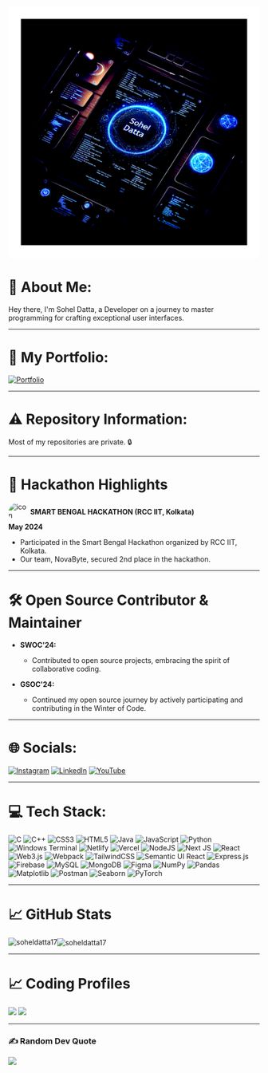 ![logo](./Sohel.png)

# 💫 About Me:
Hey there, I'm Sohel Datta, a Developer on a journey to master programming for crafting exceptional user interfaces.


---


# 🔗 My Portfolio:
[![Portfolio](https://img.shields.io/badge/Portfolio-%23000000.svg?style=for-the-badge&logo=firefox&logoColor=#FF7139)](https://sohel-datta.vercel.app)


---


# ⚠️ Repository Information:
Most of my repositories are private. 🔒


---


# 🚀 Hackathon Highlights
<img src="https://encrypted-tbn0.gstatic.com/images?q=tbn:ANd9GcQkvbf9zXRGl4t_G2znnbcAlEtbF0yeguIPUg&s" alt="icon" width="40" height="40" style="border-radius:50%; display:inline-block; vertical-align:middle;">  **SMART BENGAL HACKATHON (RCC IIT, Kolkata)**  
**May 2024** 

- Participated in the Smart Bengal Hackathon organized by RCC IIT, Kolkata.
- Our team, NovaByte, secured 2nd place in the hackathon.

---

# 🛠️ Open Source Contributor & Maintainer

- **SWOC'24:**
  - Contributed to open source projects, embracing the spirit of collaborative coding.

- **GSOC'24:**
  - Continued my open source journey by actively participating and contributing in the Winter of Code.


---


# 🌐 Socials:
[![Instagram](https://img.shields.io/badge/Instagram-%23E4405F.svg?logo=Instagram&logoColor=white)](https://instagram.com/sohel_datta17) [![LinkedIn](https://img.shields.io/badge/LinkedIn-%230077B5.svg?logo=linkedin&logoColor=white)](https://linkedin.com/in/sohel-datta-68927828a/) [![YouTube](https://img.shields.io/badge/YouTube-%23FF0000.svg?logo=YouTube&logoColor=white)](https://youtube.com/@coding_spectra)


---


# 💻 Tech Stack:
![C](https://img.shields.io/badge/c-%2300599C.svg?style=for-the-badge&logo=c&logoColor=white) ![C++](https://img.shields.io/badge/c++-%2300599C.svg?style=for-the-badge&logo=c%2B%2B&logoColor=white) ![CSS3](https://img.shields.io/badge/css3-%231572B6.svg?style=for-the-badge&logo=css3&logoColor=white) ![HTML5](https://img.shields.io/badge/html5-%23E34F26.svg?style=for-the-badge&logo=html5&logoColor=white) ![Java](https://img.shields.io/badge/java-%23ED8B00.svg?style=for-the-badge&logo=openjdk&logoColor=white) ![JavaScript](https://img.shields.io/badge/javascript-%23323330.svg?style=for-the-badge&logo=javascript&logoColor=%23F7DF1E) ![Python](https://img.shields.io/badge/python-3670A0?style=for-the-badge&logo=python&logoColor=ffdd54) ![Windows Terminal](https://img.shields.io/badge/Windows%20Terminal-%234D4D4D.svg?style=for-the-badge&logo=windows-terminal&logoColor=white) ![Netlify](https://img.shields.io/badge/netlify-%23000000.svg?style=for-the-badge&logo=netlify&logoColor=#00C7B7) ![Vercel](https://img.shields.io/badge/vercel-%23000000.svg?style=for-the-badge&logo=vercel&logoColor=white) ![NodeJS](https://img.shields.io/badge/node.js-6DA55F?style=for-the-badge&logo=node.js&logoColor=white) ![Next JS](https://img.shields.io/badge/Next-black?style=for-the-badge&logo=next.js&logoColor=white) ![React](https://img.shields.io/badge/react-%2320232a.svg?style=for-the-badge&logo=react&logoColor=%2361DAFB) ![Web3.js](https://img.shields.io/badge/web3.js-F16822?style=for-the-badge&logo=web3.js&logoColor=white) ![Webpack](https://img.shields.io/badge/webpack-%238DD6F9.svg?style=for-the-badge&logo=webpack&logoColor=black) ![TailwindCSS](https://img.shields.io/badge/tailwindcss-%2338B2AC.svg?style=for-the-badge&logo=tailwind-css&logoColor=white) ![Semantic UI React](https://img.shields.io/badge/Semantic%20UI%20React-%2335BDB2.svg?style=for-the-badge&logo=SemanticUIReact&logoColor=white) ![Express.js](https://img.shields.io/badge/express.js-%23404d59.svg?style=for-the-badge&logo=express&logoColor=%2361DAFB) ![Firebase](https://img.shields.io/badge/Firebase-039BE5?style=for-the-badge&logo=Firebase&logoColor=white) ![MySQL](https://img.shields.io/badge/mysql-%2300000f.svg?style=for-the-badge&logo=mysql&logoColor=white) ![MongoDB](https://img.shields.io/badge/MongoDB-%234ea94b.svg?style=for-the-badge&logo=mongodb&logoColor=white) ![Figma](https://img.shields.io/badge/figma-%23F24E1E.svg?style=for-the-badge&logo=figma&logoColor=white) ![NumPy](https://img.shields.io/badge/numpy-%23013243.svg?style=for-the-badge&logo=numpy&logoColor=white) ![Pandas](https://img.shields.io/badge/pandas-%23150458.svg?style=for-the-badge&logo=pandas&logoColor=white) ![Matplotlib](https://img.shields.io/badge/Matplotlib-%23ffffff.svg?style=for-the-badge&logo=Matplotlib&logoColor=black) ![Postman](https://img.shields.io/badge/Postman-FF6C37?style=for-the-badge&logo=postman&logoColor=white) ![Seaborn](https://img.shields.io/badge/Seaborn-3776AB?style=for-the-badge&logo=Seaborn&logoColor=white) ![PyTorch](https://img.shields.io/badge/PyTorch-EE4C2C?style=for-the-badge&logo=PyTorch&logoColor=white)


---


# 📈 GitHub Stats

<p><img align="left" src="https://github-readme-stats.vercel.app/api/top-langs?username=soheldatta17&show_icons=true&locale=en&layout=compact&count_private=true" alt="soheldatta17" /></p>

<p><img align="center" src="https://github-readme-streak-stats.herokuapp.com/?user=soheldatta17&" alt="soheldatta17" /></p>



---


# 📈 Coding Profiles
[![](https://firebasestorage.googleapis.com/v0/b/sports-23788.appspot.com/o/projectFiles%2FScreenshot%202024-06-09%20at%2019-20-16%20Sohel%20Datta%20-%20soheldatta17%20HackerRank.png?alt=media&token=0709da16-c88f-46e4-ae13-3d40f32a5e9b)](https://www.hackerrank.com/profile/soheldatta17)
[![](https://firebasestorage.googleapis.com/v0/b/sports-23788.appspot.com/o/projectFiles%2FScreenshot%202024-06-09%20at%2019-22-28%20Sohel%20Datta%20-%20soheldatta17%20HackerRank.png?alt=media&token=d3cc85c5-6b85-4aea-9a61-35ca49b7a402)](https://www.hackerrank.com/profile/soheldatta17)


---


### ✍️ Random Dev Quote
![](https://quotes-github-readme.vercel.app/api?type=horizontal&theme=dark)
